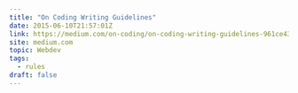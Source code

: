```yaml
---
title: "On Coding Writing Guidelines"
date: 2015-06-10T21:57:01Z
link: https://medium.com/on-coding/on-coding-writing-guidelines-961ce433746?source=rss----7f08111f802---4
site: medium.com
topic: Webdev
tags:
  - rules
draft: false
---
```

